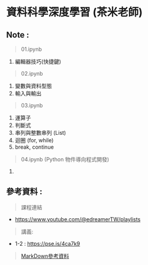 # 資料科學深度學習 (茶米老師)

## Note :
>01.ipynb
1. 編輯器技巧(快捷鍵)

> 02.ipynb
1. 變數與資料型態
2. 輸入與輸出

> 03.ipynb
1. 運算子
2. 判斷式
3. 串列與整數串列 (List)
4. 迴圈 (for, while)
5. break, continue

> 04.ipynb (Python 物件導向程式開發)
1. 


## 參考資料 :

> 課程連結
- https://www.youtube.com/@edreamerTW/playlists

> 講義:
- 1-2 : https://pse.is/4ca7k9

> [MarkDown參考資料](https://markdown.tw/)
